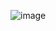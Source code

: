 ![image](https://user-images.githubusercontent.com/41878952/189513227-c34a6c2e-f6d4-4f25-9fcc-4683b07fbd03.png)

